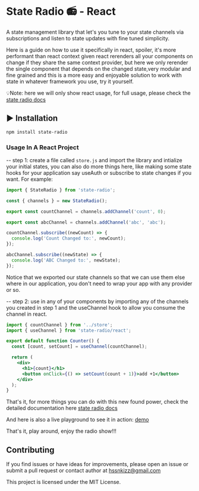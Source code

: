 # State Radio 📻 - React

A state management library that let's you tune to your state channels via subscriptions and listen to state updates with fine tuned simplicity.

Here is a guide on how to use it specifically in react, spoiler, it's more performant than react context given react rerenders all your components on change if they share the same context provider, but here we only rerender the single component that depends on the changed state,very modular and fine grained and this is a more easy and enjoyable solution to work with state in whatever framework you use, try it yourself.

💡Note: here we will only show react usage, for full usage, please check the [state radio docs](./readme.md)

## ▶️ Installation

```bash
npm install state-radio
```

### Usage In A React Project

-- step 1: create a file called `store.js` and import the library and intialize your initial states, you can also do more things here, like making some state hooks for your application say useAuth or subscribe to state changes if you want. For example:

``` jsx
import { StateRadio } from 'state-radio';

const { channels } = new StateRadio();

export const countChannel = channels.addChannel('count', 0);

export const abcChannel = channels.addChannel('abc', 'abc');

countChannel.subscribe((newCount) => {
  console.log('Count Changed to:', newCount);
});

abcChannel.subscribe((newState) => {
  console.log('ABC Changed to:', newState);
});

```

Notice that we exported our state channels so that we can use them else where in our application, you don't need to wrap your app with any provider or so.

-- step 2: use in any of your components by importing any of the channels you created in step 1 and the useChannel hook to allow you consume the channel in react.

``` jsx
import { countChannel } from '../store';
import { useChannel } from 'state-radio/react';

export default function Counter() {
  const [count, setCount] = useChannel(countChannel);

  return (
    <div>
      <h1>{count}</h1>
      <button onClick={() => setCount(count + 1)}>add +1</button>
    </div>
  );
}

```

That's it, for more things you can do with this new found power, check the detailed documentation here [state radio docs](./readme.md)

And here is also a live playground to see it in action: [demo](foo)

That's it, play around, enjoy the radio show!!!

## Contributing

If you find issues or have ideas for improvements, please open an issue or submit a pull request or contact author at [hssnkizz@gmail.com]('hssnkizz@gmail.com')

This project is licensed under the MIT License.
